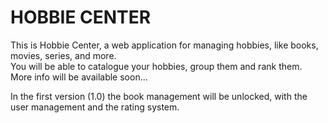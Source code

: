 # HOBBIE CENTER

This is Hobbie Center, a web application for managing hobbies, like books, movies, series, and more.  
You will be able to catalogue your hobbies, group them and rank them.  
More info will be available soon...

In the first version (1.0) the book management will be unlocked, with the user management and the rating system.